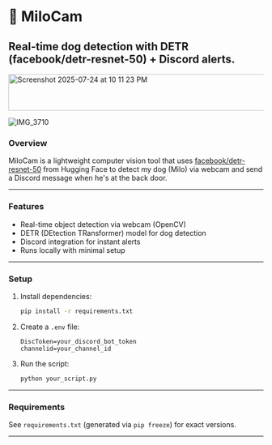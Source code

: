 # 🐶 MiloCam

Real-time dog detection with DETR (facebook/detr-resnet-50) + Discord alerts.
---
<img width="651" height="72" alt="Screenshot 2025-07-24 at 10 11 23 PM" src="https://github.com/user-attachments/assets/fedf0f57-faed-44b8-89da-aed01ad48be9" />

![IMG_3710](https://github.com/user-attachments/assets/d07ab4df-cf7e-45c0-a45c-b9139acd3ba5)

### Overview

MiloCam is a lightweight computer vision tool that uses [facebook/detr-resnet-50](https://huggingface.co/facebook/detr-resnet-50) from Hugging Face to detect my dog (Milo) via webcam and send a Discord message when he's at the back door.

---

### Features

* Real-time object detection via webcam (OpenCV)
* DETR (DEtection TRansformer) model for dog detection
* Discord integration for instant alerts
* Runs locally with minimal setup

---

### Setup

1. Install dependencies:

   ```bash
   pip install -r requirements.txt
   ```

2. Create a `.env` file:

   ```
   DiscToken=your_discord_bot_token
   channelid=your_channel_id
   ```

3. Run the script:

   ```bash
   python your_script.py
   ```

---

### Requirements

See `requirements.txt` (generated via `pip freeze`) for exact versions.

---
